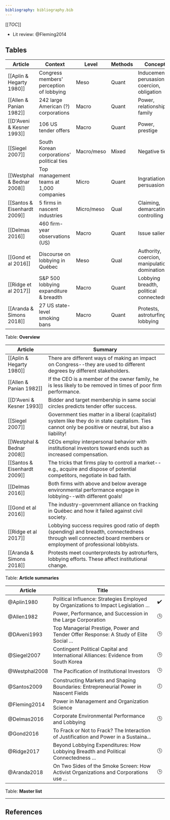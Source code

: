 ```yaml
---
bibliography: bibliography.bib
---
```


[[_TOC_]]

* Lit review: @Fleming2014

## Tables

Article                     | Context                                   | Level     | Methods   | Concepts
-----                       | ---------                                 | ---       | ---       | ---------
[[Aplin & Hegarty 1980]]    | Congress members' perception of lobbying  | Meso      | Quant     | Inducement, perusasion, coercion, obligation
[[Allen & Panian 1982]]     | 242 large American (?) corporations       | Macro     | Quant     | Power, relationships, family
[[D'Aveni & Kesner 1993]]   | 106 US tender offers                      | Macro     | Quant     | Power, prestige
[[Siegel 2007]]             | South Korean corporations' political ties | Macro/meso| Mixed     | Negative ties
[[Westphal & Bednar 2008]]  | Top management teams at 1,000 companies   | Micro     | Quant     | Ingratiation, persuasion
[[Santos & Eisenhardt 2009]]| 5 firms in nascent industries             | Micro/meso| Qual      | Claiming, demarcating, controlling
[[Delmas 2016]]             | 460 firm-year observations (US)           | Macro     | Quant     | Issue salience
[[Gond et al 2016]]         | Discourse on lobbying in Québec           | Meso      | Qual      | Authority, coercion, manipulation, domination
[[Ridge et al 2017]]        | S&P 500 lobbying expanditure & breadth    | Macro     | Quant     | Lobbying breadth, political connectedness
[[Aranda & Simons 2018]]    | 27 US state-level smoking bans            | Macro     | Quant     | Protests, astroturfing lobbying
Table: **Overview**

Article                     | Summary
---                         | ------------
[[Aplin & Hegarty 1980]]    | There are different ways of making an impact on Congress--they are used to different degrees by different stakeholders.
[[Allen & Panian 1982]]     | If the CEO is a member of the owner family, he is less likely to be removed in times of poor firm performance.
[[D'Aveni & Kesner 1993]]   | Bidder and target membership in same social circles predicts tender offer success.
[[Siegel 2007]]             | Government ties matter in a liberal (capitalist) system like they do in state capitalism. Ties cannot only be positive or neutral, but also a liability!
[[Westphal & Bednar 2008]]  | CEOs employ interpersonal behavior with institutional investors toward ends such as increased compensation.
[[Santos & Eisenhardt 2009]]| The tricks that firms play to controll a market--e.g., acquire and dispose of potential competitors, negotiate in bad faith.
[[Delmas 2016]]             | Both firms with above and below average environmental performance engage in lobbying--with different goals!
[[Gond et al 2016]]         | The industry-government alliance on fracking in Québec and how it failed against civil society.
[[Ridge et al 2017]]        | Lobbying success requires good ratio of depth (spending) and breadth, connectedness through well connected board members or employment of professional lobbyists.
[[Aranda & Simons 2018]]    | Protests meet counterprotests by astroturfers, lobbying efforts. These affect institutional change.
Table: **Article summaries**

Article         | Title                                                                                 | </br>
------------    | -----------------------------                                                         | :-:
@Aplin1980      | Political Influence: Strategies Employed by Organizations to Impact Legislation ...   | :heavy_check_mark:
@Allen1982      | Power, Performance, and Succession in the Large Corporation                           | :clock3:
@DAveni1993     | Top Managerial Prestige, Power and Tender Offer Response: A Study of Elite Social ... | :clock3:
@Siegel2007     | Contingent Political Capital and International Alliances: Evidence from South Korea   | :clock3:
@Westphal2008   | The Pacification of Institutional Investors                                           | :clock3:
@Santos2009     | Constructing Markets and Shaping Boundaries: Entrepreneurial Power in Nascent Fields  | :clock6:
@Fleming2014    | Power in Management and Organization Science                                          | 
@Delmas2016     | Corporate Environmental Performance and Lobbying                                      | :clock4:
@Gond2016       | To Frack or Not to Frack? The Interaction of Justification and Power in a Sustaina... | 
@Ridge2017      | Beyond Lobbying Expenditures: How Lobbying Breadth and Political Connectedness ...    | :clock4:
@Aranda2018     | On Two Sides of the Smoke Screen: How Activist Organizations and Corporations use ... | :clock3:
Table: **Master list**

---

## References